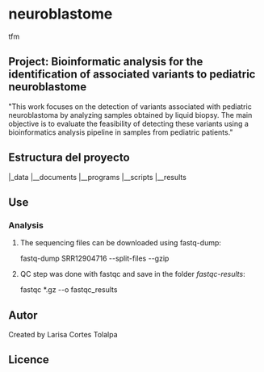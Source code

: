 # neuroblastome
tfm
## Project: Bioinformatic analysis for the identification of associated variants to pediatric neuroblastome
"This work focuses on the detection of variants associated with pediatric neuroblastoma by analyzing samples obtained by liquid biopsy. The main objective is to evaluate the feasibility of detecting these variants using a bioinformatics analysis pipeline in samples from pediatric patients."
## Estructura del proyecto
|_data
|__documents
|__programs
|__scripts
|__results
## Use
### Analysis
1. The sequencing files can be downloaded using fastq-dump:
   
    fastq-dump SRR12904716 --split-files --gzip
   
3. QC step was done with fastqc and save in the folder _fastqc-results_:
   
    fastqc *.gz --o fastqc_results
   
## Autor
Created by Larisa Cortes Tolalpa
## Licence
